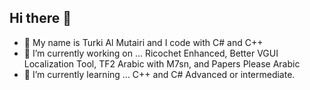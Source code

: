## Hi there 👋
- 💬 My name is Turki Al Mutairi and I code with C# and C++
- 🔭 I’m currently working on ... Ricochet Enhanced, Better VGUI Localization Tool, TF2 Arabic with M7sn, and Papers Please Arabic
- 🌱 I’m currently learning ... C++ and C# Advanced or intermediate.
<!--
**trk305/trk305** is a ✨ _special_ ✨ repository because its `README.md` (this file) appears on your GitHub profile.

Here are some ideas to get you started:

- 🔭 I’m currently working on ...
- 🌱 I’m currently learning ...
- 👯 I’m looking to collaborate on ...
- 🤔 I’m looking for help with ...
- 💬 Ask me about ...
- 📫 How to reach me: ...
- 😄 Pronouns: ...
- ⚡ Fun fact: ...
-->
